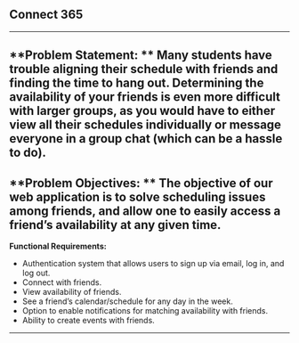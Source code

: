 ## Connect 365
---
**Problem Statement: **
Many students have trouble aligning their schedule with friends and finding the time to hang out. Determining the availability of your friends is even more difficult with larger groups, as you would have to either view all their schedules individually or message everyone in a group chat (which can be a hassle to do).
---
**Problem Objectives: **
The objective of our web application is to solve scheduling issues among friends, and allow one to easily access a friend’s availability at any given time.
---
**Functional Requirements:**
- Authentication system that allows users to sign up via email, log in, and log out.
- Connect with friends.
- View availability of friends.
- See a friend’s calendar/schedule for any day in the week.
- Option to enable notifications for matching availability with friends.
- Ability to create events with friends.
---
